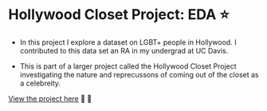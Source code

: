  # Hollywood Closet Project: EDA :star:
-  In this project I explore a dataset on LGBT+ people in Hollywood. I contributed to this data set an RA in my undergrad at UC Davis. 

- This is part of a larger project called the Hollywood Closet Project investigating the nature and reprecussons of  coming out of the closet as a celebreity.

[View the project here](https://github.com/stcampione/HCP-Data-Analysis/blob/main/hcp-eda.md) :rainbow: :movie_camera:
